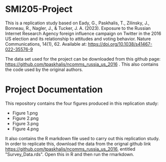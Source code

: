 # SMI205-Project

This is a replication study based on Eady, G., Paskhalis, T., Zilinsky, J., Bonneau, R., Nagler, J., & Tucker, J. A. (2023). Exposure to the Russian Internet Research Agency foreign influence campaign on Twitter in the 2016 US election and its relationship to attitudes and voting behavior. Nature Communications, 14(1), 62. Available at: https://doi.org/10.1038/s41467-022-35576-9 

The data set used for the project can be downloaded from this github page: https://github.com/tpaskhalis/ncomms_russia_us_2016 . This also contains the code used by the original authors. 

# Project Documentation 
This repository contains the four figures produced in this replication study: 
- Figure 1.png
- Figure 2.png
- Figure 3.png
- Figure 4.png

It also contains the R markdown file used to carry out this replication study. In order to replicate this, download the data from the orignal github link  https://github.com/tpaskhalis/ncomms_russia_us_2016, entitled "Survey_Data.rds". Open this in R and then run the rmarkdown. 
